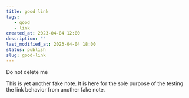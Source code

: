 ```yaml
---
title: good link 
tags: 
   - good
   - link
created_at: 2023-04-04 12:00
description: ""
last_modified_at: 2023-04-04 18:00
status: publish
slug: good-link
---
```


Do not delete me

This is yet another fake note. It is here for the sole purpose of the testing
the link behavior from another fake note.
